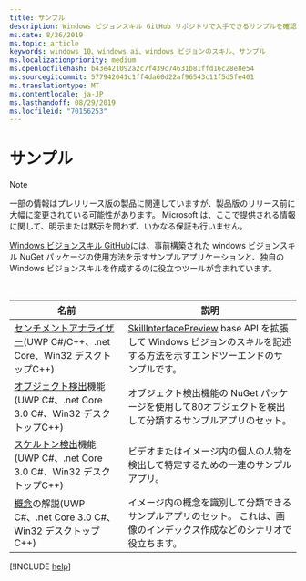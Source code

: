 ```yaml
---
title: サンプル
description: Windows ビジョンスキル GitHub リポジトリで入手できるサンプルを確認してください。
ms.date: 8/26/2019
ms.topic: article
keywords: windows 10、windows ai、windows ビジョンのスキル、サンプル
ms.localizationpriority: medium
ms.openlocfilehash: b43e421092a2c7f439c74631b81ffd16c28e8e54
ms.sourcegitcommit: 577942041c1ff4da60d22af96543c11f5d5fe401
ms.translationtype: MT
ms.contentlocale: ja-JP
ms.lasthandoff: 08/29/2019
ms.locfileid: "70156253"
---
```

# <a name="samples"></a>サンプル

> [!NOTE]
> 一部の情報はプレリリース版の製品に関連していますが、製品版のリリース前に大幅に変更されている可能性があります。 Microsoft は、ここで提供される情報に関して、明示または黙示を問わず、いかなる保証も行いません。

[Windows ビジョンスキル GitHub](https://github.com/Microsoft/WindowsVisionSkillsPreview/tree/master/samples)には、事前構築された windows ビジョンスキル NuGet パッケージの使用方法を示すサンプルアプリケーションと、独自の Windows ビジョンスキルを作成するのに役立つツールが含まれています。

<br/>

| 名前 | 説明 |
|------|-------------|
| [センチメントアナライザー](https://github.com/Microsoft/WindowsVisionSkillsPreview/tree/master/samples/SentimentAnalyzerCustomSkill)(UWP C#/C++、.net Core、Win32 デスクトップC++) | [SkillInterfacePreview](https://docs.microsoft.com/dotnet/api/microsoft.ai.skills.skillinterfacepreview) base API を拡張して Windows ビジョンのスキルを記述する方法を示すエンドツーエンドのサンプルです。 |
| [オブジェクト検出](https://github.com/microsoft/WindowsVisionSkillsPreview/tree/master/samples/ObjectDetector)機能(UWP C#、.net Core 3.0 C#、Win32 デスクトップC++) | オブジェクト検出機能の NuGet パッケージを使用して80オブジェクトを検出して分類するサンプルアプリのセット。 |
| [スケルトン検出](https://github.com/microsoft/WindowsVisionSkillsPreview/tree/master/samples/SkeletalDetector)機能(UWP C#、.net Core 3.0 C#、Win32 デスクトップC++) | ビデオまたはイメージ内の個人の人物を検出して特定するための一連のサンプルアプリ。 |
| [概念](https://github.com/microsoft/WindowsVisionSkillsPreview/tree/master/samples/ConceptTagger)の解説(UWP C#、.net Core 3.0 C#、Win32 デスクトップC++) | イメージ内の概念を識別して分類できるサンプルアプリのセット。 これは、画像のインデックス作成などのシナリオで役立ちます。 |

[!INCLUDE [help](../includes/get-help-vision.md)]
